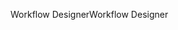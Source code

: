 <span data-ttu-id="f37d8-101">Workflow Designer</span><span class="sxs-lookup"><span data-stu-id="f37d8-101">Workflow Designer</span></span>